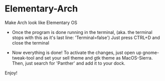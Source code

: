 # Elementary-Arch
Make Arch look like Elementary OS 

- Once the program is done running in the terminal, (aka. the terminal stops with this as it's last line: 'Terminal=false')
Just press CTRL+D and close the terminal

- Now everything is done! To activate the changes, just open up gnome-tweak-tool and set your sell theme and gtk theme as MacOS-Sierra. Then, just search for 'Panther' and add it to your dock.

Enjoy!
